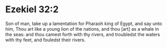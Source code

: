 # Ezekiel 32:2

Son of man, take up a lamentation for Pharaoh king of Egypt, and say unto him, Thou art like a young lion of the nations, and thou [art] as a whale in the seas: and thou camest forth with thy rivers, and troubledst the waters with thy feet, and fouledst their rivers.